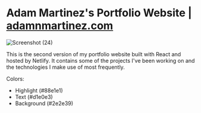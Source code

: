 # Adam Martinez's Portfolio Website | [adamnmartinez.com](http://www.adamnmartinez.com) 

![Screenshot (24)](https://github.com/adamnmartinez/sitev2/assets/140022079/81d3c88a-c9cd-4013-81b8-7df6807607cc)

This is the second version of my portfolio website built with React and hosted by Netlify. It contains some of the projects I've been working on and the technologies I make use of most frequently.

Colors:
- Highlight (#88e1e1)
- Text (#d1e0e3)
- Background (#2e2e39)
